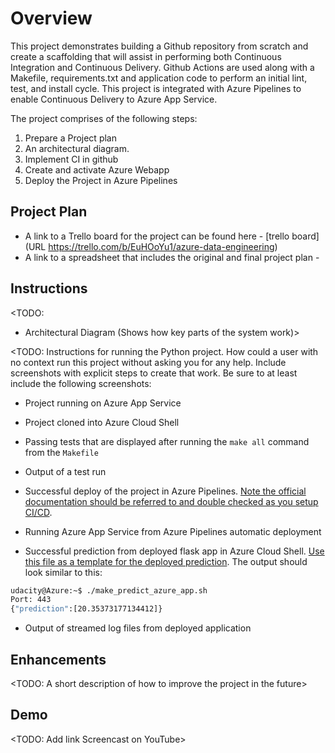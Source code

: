 # Overview

This project demonstrates building a Github repository from scratch and create a scaffolding that will assist in performing both Continuous Integration and Continuous Delivery. Github Actions are used along with a Makefile, requirements.txt and application code to perform an initial lint, test, and install cycle. This project is integrated with Azure Pipelines to enable Continuous Delivery to Azure App Service.

The project comprises of the following steps:
1. Prepare a Project plan 
2. An architectural diagram.
3. Implement CI in github
4. Create and activate Azure Webapp
4. Deploy the Project in Azure Pipelines



## Project Plan


* A link to a Trello board for the project can be found here - [trello board](URL https://trello.com/b/EuHOoYu1/azure-data-engineering) 
* A link to a spreadsheet that includes the original and final project plan - 

## Instructions

<TODO:  
* Architectural Diagram (Shows how key parts of the system work)>

<TODO:  Instructions for running the Python project.  How could a user with no context run this project without asking you for any help.  Include screenshots with explicit steps to create that work. Be sure to at least include the following screenshots:

* Project running on Azure App Service

* Project cloned into Azure Cloud Shell

* Passing tests that are displayed after running the `make all` command from the `Makefile`

* Output of a test run

* Successful deploy of the project in Azure Pipelines.  [Note the official documentation should be referred to and double checked as you setup CI/CD](https://docs.microsoft.com/en-us/azure/devops/pipelines/ecosystems/python-webapp?view=azure-devops).

* Running Azure App Service from Azure Pipelines automatic deployment

* Successful prediction from deployed flask app in Azure Cloud Shell.  [Use this file as a template for the deployed prediction](https://github.com/udacity/nd082-Azure-Cloud-DevOps-Starter-Code/blob/master/C2-AgileDevelopmentwithAzure/project/starter_files/flask-sklearn/make_predict_azure_app.sh).
The output should look similar to this:

```bash
udacity@Azure:~$ ./make_predict_azure_app.sh
Port: 443
{"prediction":[20.35373177134412]}
```

* Output of streamed log files from deployed application

> 

## Enhancements

<TODO: A short description of how to improve the project in the future>

## Demo 

<TODO: Add link Screencast on YouTube>


